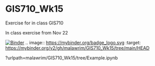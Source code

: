 # GIS710_Wk15
Exercise for in class GIS710

In class exercise from Nov 22

[![Binder](https://mybinder.org/badge_logo.svg)](https://mybinder.org/v2/gh/malawrim/GIS710_Wk15/tree/main/HEAD)
.. image:: https://mybinder.org/badge_logo.svg
 :target: https://mybinder.org/v2/gh/malawrim/GIS710_Wk15/tree/main/HEAD
 
 ?urlpath=malawrim/GIS710_Wk15/tree/Example.ipynb

